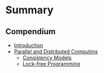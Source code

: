 # Summary

## Compendium

* [Introduction](README.md)
* [Parallel and Distributed Computing](parallel-and-distributed-computing/parallel-and-distributed-computing.md)
  * [Consistency Models](parallel-and-distributed-computing/consistency-models.md)
  * [Lock-free Programming](parallel-and-distributed-computing/lock-free-programming.md)

